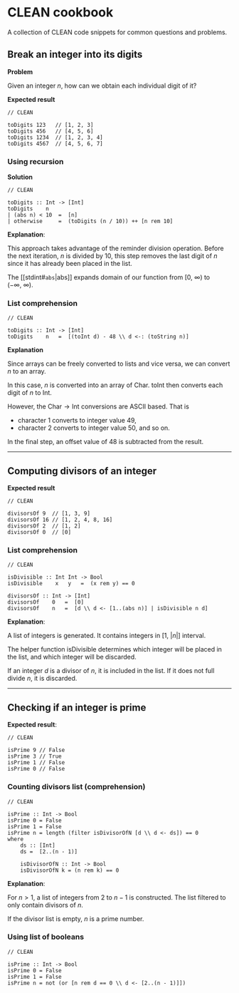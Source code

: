# CLEAN cookbook

A collection of CLEAN code snippets for common questions and problems.

## Break an integer into its digits

**Problem**

Given an integer $n$, how can we obtain each individual digit of it?

**Expected result**

```clean
// CLEAN

toDigits 123   // [1, 2, 3]
toDigits 456   // [4, 5, 6]
toDigits 1234  // [1, 2, 3, 4]
toDigits 4567  // [4, 5, 6, 7]
```

### Using recursion

**Solution**

```clean
// CLEAN

toDigits :: Int -> [Int]
toDigits    n 
| (abs n) < 10  =  [n]
| otherwise     =  (toDigits (n / 10)) ++ [n rem 10]
```

**Explanation**:

This approach takes advantage of the reminder division operation.
Before the next iteration, $n$ is divided by $10$, this step removes the last digit of $n$ since it has already been placed in the list.

The [[stdint#`abs`|abs]] expands domain of our function from $[0,\ \infty)$ to $(-\infty,\ \infty)$.

### List comprehension

```clean
// CLEAN

toDigits :: Int -> [Int]
toDigits    n   =  [(toInt d) - 48 \\ d <-: (toString n)]
```

**Explanation**

Since arrays can be freely converted to lists and vice versa, we can convert $n$ to an array.

In this case, $n$ is converted into an array of $\text{Char}$.
$\text{toInt}$ then converts each digit of $n$ to $\text{Int}$.

However, the $\text{Char}\rightarrow\text{Int}$ conversions are ASCII based.
That is 
- character $1$ converts to integer value $49$, 
- character $2$ converts to integer value $50$, and so on.

In the final step, an offset value of $48$ is subtracted from the result.

---

## Computing divisors of an integer

**Expected result**

```CLEAN
// CLEAN

divisorsOf 9  // [1, 3, 9]
divisorsOf 16 // [1, 2, 4, 8, 16]
divisorsOf 2  // [1, 2]
divisorsOf 0  // [0]
```

### List comprehension

```CLEAN
// CLEAN

isDivisible :: Int Int -> Bool
isDivisible    x   y   =  (x rem y) == 0

divisorsOf :: Int -> [Int]
divisorsOf    0   =  [0]
divisorsOf    n   =  [d \\ d <- [1..(abs n)] | isDivisible n d]
```

**Explanation**:

A list of integers is generated.
It contains integers in $[1,\ \lvert{n}\rvert]$ interval.

The helper function $\text{isDivisible}$ determines which integer will be placed in the list, and which integer will be discarded.

If an integer $d$ is a divisor of $n$, it is included in the list.
If it does not full divide $n$, it is discarded.

---

## Checking if an integer is prime

**Expected result**:

```CLEAN
// CLEAN

isPrime 9 // False
isPrime 3 // True
isPrime 1 // False
isPrime 0 // False
```

### Counting divisors list (comprehension)

```CLEAN
// CLEAN

isPrime :: Int -> Bool
isPrime 0 = False
isPrime 1 = False
isPrime n = length (filter isDivisorOfN [d \\ d <- ds]) == 0
where
	ds :: [Int]
	ds =  [2..(n - 1)]

	isDivisorOfN :: Int -> Bool
	isDivisorOfN k = (n rem k) == 0
```

**Explanation**:

For $n \gt 1$, a list of integers from $2$ to $n - 1$ is constructed.
The list filtered to only contain divisors of $n$.

If the divisor list is empty, $n$ is a prime number.

### Using list of booleans

```CLEAN
// CLEAN

isPrime :: Int -> Bool
isPrime 0 = False
isPrime 1 = False
isPrime n = not (or [n rem d == 0 \\ d <- [2..(n - 1)]]) 
```
